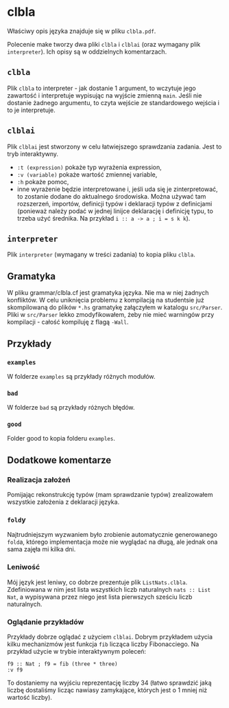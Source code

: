 # clbla

Właściwy opis języka znajduje się w pliku `clbla.pdf`.

Polecenie make tworzy dwa pliki `clbla` i `clblai` (oraz wymagany plik `interpreter`). Ich opisy są w oddzielnych komentarzach.

## `clbla`

Plik `clbla` to interpreter - jak dostanie 1 argument, to wczytuje jego zawartość i interpretuje wypisując na wyjście zmienną `main`. Jeśli nie dostanie żadnego argumentu, to czyta wejście ze standardowego wejścia i to je interpretuje.

## `clblai`

Plik `clblai` jest stworzony w celu łatwiejszego sprawdzania zadania. Jest to tryb interaktywny.
* `:t (expression)` pokaże typ wyrażenia expression,
* `:v (variable)` pokaże wartość zmiennej variable,
* `:h` pokaże pomoc,
* inne wyrażenie będzie interpretowane i, jeśli uda się je zinterpretować, to zostanie dodane do aktualnego środowiska. Można używać tam rozszerzeń, importów, definicji typów i deklaracji typów z definicjami (ponieważ należy podać w jednej linijce deklarację i definicję typu, to trzeba użyć średnika. Na przykład `i :: a -> a ; i = s k k`).

## `interpreter`

Plik `interpreter` (wymagany w treści zadania) to kopia pliku `clbla`.

## Gramatyka

W pliku grammar/clbla.cf jest gramatyka języka. Nie ma w niej żadnych konfliktów. W celu uniknięcia problemu z kompilacją na studentsie już skompilowaną do plików `*.hs` gramatykę załączyłem w katalogu `src/Parser`. Pliki w `src/Parser` lekko zmodyfikowałem, żeby nie mieć warningów przy kompilacji - całość kompiluję z flagą `-Wall`.

## Przykłady

### `examples`

W folderze `examples` są przykłady różnych modułów.

### `bad`

W folderze `bad` są przykłady różnych błędów.

### `good`

Folder good to kopia folderu `examples`.

## Dodatkowe komentarze

### Realizacja założeń

Pomijając rekonstrukcję typów (mam sprawdzanie typów) zrealizowałem wszystkie założenia z deklaracji języka.

### `fold`y

Najtrudniejszym wyzwaniem było zrobienie automatycznie generowanego `fold`a, którego implementacja może nie wyglądać na długą, ale jednak ona sama zajęła mi kilka dni.

### Leniwość

Mój język jest leniwy, co dobrze prezentuje plik `ListNats.clbla`. Zdefiniowana w nim jest lista wszystkich liczb naturalnych `nats :: List Nat`, a wypisywana przez niego jest lista pierwszych sześciu liczb naturalnych.

### Oglądanie przykładów

Przykłady dobrze oglądać z użyciem `clblai`. Dobrym przykładem użycia kilku mechanizmów jest funkcja `fib` licząca liczby Fibonacciego. Na przykład użycie w trybie interaktywnym poleceń:

```clbla
f9 :: Nat ; f9 = fib (three * three)
:v f9
```

To dostaniemy na wyjściu reprezentację liczby 34 (łatwo sprawdzić jaką liczbę dostaliśmy licząc nawiasy zamykające, których jest o 1 mniej niż wartość liczby).
